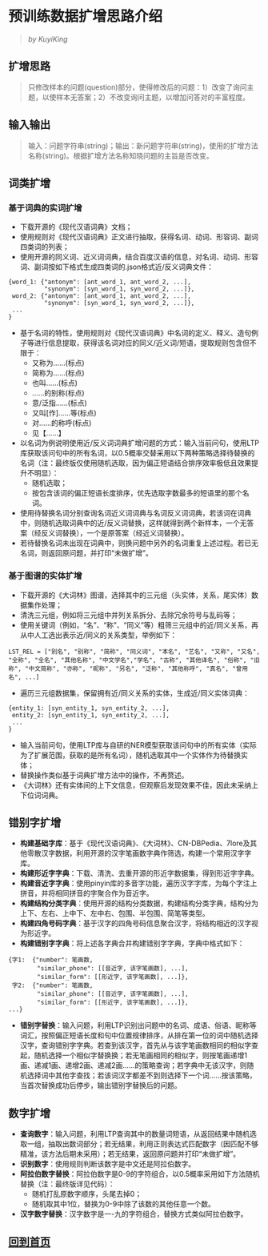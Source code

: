 # 预训练数据扩增思路介绍

> *by KuyiKing*

## 扩增思路
> 只修改样本的问题(question)部分，使得修改后的问题：1）改变了询问主题，以使样本无答案；2）不改变询问主题，以增加问答对的丰富程度。

## 输入输出
> 输入：问题字符串(string)；输出：新问题字符串(string)，使用的扩增方法名称(string)。根据扩增方法名称知晓问题的主旨是否改变。

## 词类扩增
### 基于词典的实词扩增
- 下载开源的《现代汉语词典》文档；
- 使用规则对《现代汉语词典》正文进行抽取，获得名词、动词、形容词、副词四类词的列表；
- 使用开源的同义词、近义词词典，结合百度汉语的信息，对名词、动词、形容词、副词按如下格式生成四类词的.json格式近/反义词典文件：
```
{word_1: {"antonym": [ant_word_1, ant_word_2, ...],
          "synonym": [syn_word_1, syn_word_2, ...]},
 word_2: {"antonym": [ant_word_1, ant_word_2, ...],
          "synonym": [syn_word_1, syn_word_2, ...]},
 ...
}
```
- 基于名词的特性，使用规则对《现代汉语词典》中名词的定义、释义、造句例子等进行信息提取，获得该名词对应的同义/近义词/短语，提取规则包含但不限于：
  - 又称为……(标点)
  - 简称为……(标点)
  - 也叫……(标点)
  - ……的别称(标点)
  - 意/泛指……(标点)
  - 又叫[作]……等(标点)
  - 对……的称呼(标点)
  - 见【……】
- 以名词为例说明使用近/反义词词典扩增问题的方式：输入当前问句，使用LTP库获取该问句中的所有名词，以0.5概率交替采用以下两种策略选择待替换的名词（注：最终版仅使用随机选取，因为偏正短语结合排序效率极低且效果提升不明显）：
  - 随机选取；
  - 按包含该词的偏正短语长度排序，优先选取字数最多的短语里的那个名词。
- 使用待替换名词分别查询名词近义词词典与名词反义词词典，若该词在词典中，则随机选取词典中的近/反义词替换，这样就得到两个新样本，一个无答案（经反义词替换），一个是原答案（经近义词替换）。
- 若待替换名词未出现在词典中，则换问题中另外的名词重复上述过程。若已无名词，则返回原问题，并打印“未做扩增”。

### 基于图谱的实体扩增
- 下载开源的《大词林》图谱，选择其中的三元组（头实体，关系，尾实体）数据集作处理；
- 清洗三元组，例如将三元组中并列关系拆分、去除冗余符号与乱码等；
- 使用关键词（例如，“名”、“称”、“同义”等）粗筛三元组中的近/同义关系，再从中人工选出表示近/同义的关系类型，举例如下：
```
LST_REL = ["别名", "别称", "简称", "同义词", "本名", "艺名", "又称", "又名", "全称", "全名", "其他名称", "中文学名","学名", "古称", "其他译名", "俗称", "旧称", "中文简称", "亦称", "昵称", "另名", "泛称", "其他称呼", "真名", "曾用名", ...]
```
- 遍历三元组数据集，保留拥有近/同义关系的实体，生成近/同义实体词典：
```
{entity_1: [syn_entity_1, syn_entity_2, ...],
 entity_2: [syn_entity_1, syn_entity_2, ...],
 ...
}
```
- 输入当前问句，使用LTP库与自研的NER模型获取该问句中的所有实体（实际为了扩展范围，获取的是所有名词），随机选取其中一个实体作为待替换实体；
- 替换操作类似基于词典扩增方法中的操作，不再赘述。
- 《大词林》还有实体间的上下文信息，但观察后发现效果不佳，因此未采纳上下位词词典。

## 错别字扩增
- **构建基础字库**：基于《现代汉语词典》、《大词林》、CN-DBPedia、7lore及其他零散汉字数据，利用开源的汉字笔画数字典作筛选，构建一个常用汉字字库。
- **构建形近字字典**：下载、清洗、去重开源的形近字数据集，得到形近字字典。
- **构建音近字字典**：使用pinyin库的多音字功能，遍历汉字字库，为每个字注上拼音，并将相同拼音的字聚合作为音近字。
- **构建结构分类字典**：使用开源的结构分类数据，构建结构分类字典，结构分为上下、左右、上中下、左中右、包围、半包围、简笔等类型。
- **构建四角号码字典**：基于汉字的四角号码信息聚合汉字，将结构相近的汉字视为形近字。
- **构建错别字字典**：将上述各字典合并构建错别字字典，字典中格式如下：
```
{字1:  {"number": 笔画数, 
        "similar_phone": [[音近字, 该字笔画数], ...],
        "similar_form": [[形近字, 该字笔画数], ...]},
 字2:  {"number": 笔画数, 
        "similar_phone": [[音近字, 该字笔画数], ...],
        "similar_form": [[形近字, 该字笔画数], ...]},  
...}
```
- **错别字替换**：输入问题，利用LTP识别出问题中的名词、成语、俗语、昵称等词汇，按照偏正短语长度和句中位置规律排序，从排在第一位的词中随机选择汉字，查询错别字字典。若查到该汉字，首先从与该字笔画数相同的相似字查起，随机选择一个相似字替换换；若无笔画相同的相似字，则按笔画递增1画、递减1画、递增2画、递减2画……的策略查询；若字典中无该汉字，则随机选择词中其他字查找；若该词汉字都差不到则选择下一个词……按该策略，当首次替换成功后停步，输出错别字替换后的问题。

## 数字扩增
- **查询数字**：输入问题，利用LTP查询其中的数量词短语，从返回结果中随机选取一组，抽取出数词部分；若无结果，利用正则表达式匹配数字（因匹配不够精准，该方法后期未采用）；若无结果，返回原问题并打印“未做扩增”。
- **识别数字**：使用规则判断该数字是中文还是阿拉伯数字。
- **阿拉伯数字替换**：阿拉伯数字是0-9的字符组合，以0.5概率采用如下方法随机替换（注：最终版详见代码）：
  - 随机打乱原数字顺序，头尾去掉0；
  - 随机取其中1位，替换为0-9中除了该数的其他任意一个数。
- **汉字数字替换**：汉字数字是一-九的字符组合，替换方式类似阿拉伯数字。

## [回到首页](https://github.com/Schlampig/HanziGraph)
